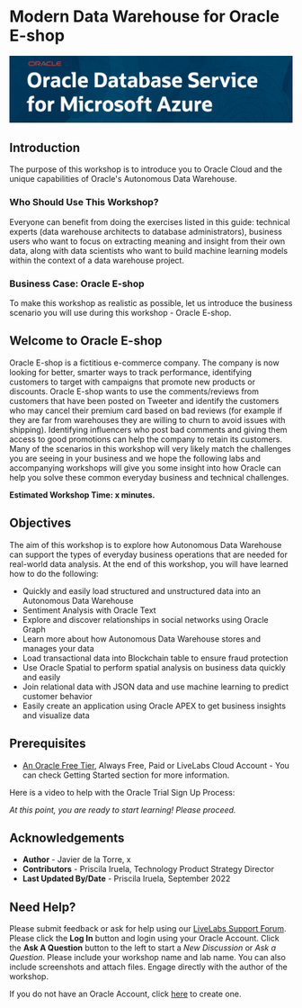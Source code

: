 # Modern Data Warehouse for Oracle E-shop

![Intro Oracle Database Service for Microsoft Azure](./images/odsa.png)

## Introduction

The purpose of this workshop is to introduce you to Oracle Cloud and the unique capabilities of Oracle's Autonomous Data Warehouse.

### Who Should Use This Workshop?

Everyone can benefit from doing the exercises listed in this guide: technical experts (data warehouse architects to database administrators), business users who want to focus on extracting meaning and insight from their own data, along with data scientists who want to build machine learning models within the context of a data warehouse project.


### Business Case: Oracle E-shop
To make this workshop as realistic as possible, let us introduce the business scenario you will use during this workshop - Oracle E-shop.

## Welcome to Oracle E-shop
Oracle E-shop is a fictitious e-commerce company. The company is now looking for better, smarter ways to track performance, identifying customers to target with campaigns that promote new products or discounts. Oracle E-shop wants to use the comments/reviews from customers that have been posted on Tweeter and identify the customers who may cancel their premium card based on bad reviews (for example if they are far from warehouses they are willing to churn to avoid issues with shipping). Identifying influencers who post bad comments and giving them access to good promotions can help the company to retain its customers.  
Many of the scenarios in this workshop will very likely match the challenges you are seeing in your business and we hope the following labs and accompanying workshops will give you some insight into how Oracle can help you solve these common everyday business and technical challenges.


**Estimated Workshop Time: x minutes.**

## Objectives

The aim of this workshop is to explore how Autonomous Data Warehouse can support the types of everyday business operations that are needed for real-world data analysis. At the end of this workshop, you will have learned how to do the following:

* Quickly and easily load structured and unstructured data into an Autonomous Data Warehouse
* Sentiment Analysis with Oracle Text 
* Explore and discover relationships in social networks using Oracle Graph
* Learn more about how Autonomous Data Warehouse stores and manages your data
* Load transactional data into Blockchain table to ensure fraud protection 
* Use Oracle Spatial to perform spatial analysis on business data quickly and easily
* Join relational data with JSON data and use machine learning to predict customer behavior 
* Easily create an application using Oracle APEX to get business insights and visualize data


## Prerequisites

* [An Oracle Free Tier](https://bit.ly/free-tier-1207), Always Free, Paid or LiveLabs Cloud Account - You can check Getting Started section for more information.

Here is a video to help with the Oracle Trial Sign Up Process:
[](youtube:4U-0SumNz6w)


*At this point, you are ready to start learning! Please proceed.*

## Acknowledgements
* **Author** - Javier de la Torre, x
* **Contributors** - Priscila Iruela, Technology Product Strategy Director
* **Last Updated By/Date** - Priscila Iruela, September 2022

## Need Help?
Please submit feedback or ask for help using our [LiveLabs Support Forum](https://community.oracle.com/tech/developers/categories/livelabsdiscussions). Please click the **Log In** button and login using your Oracle Account. Click the **Ask A Question** button to the left to start a *New Discussion* or *Ask a Question*.  Please include your workshop name and lab name.  You can also include screenshots and attach files.  Engage directly with the author of the workshop.

If you do not have an Oracle Account, click [here](https://profile.oracle.com/myprofile/account/create-account.jspx) to create one.